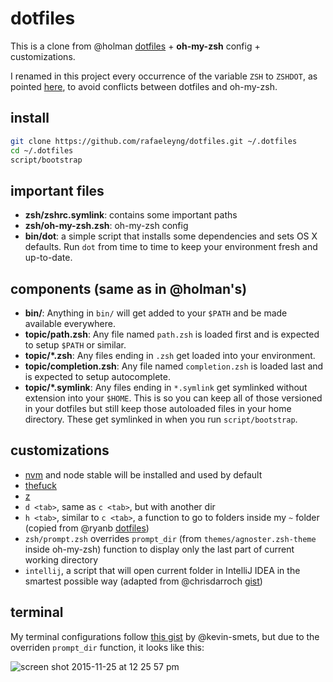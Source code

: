 # dotfiles

This is a clone from @holman [dotfiles](https://github.com/holman/dotfiles) + **oh-my-zsh** config + customizations.

I renamed in this project every occurrence of the variable `ZSH` to `ZSHDOT`, as pointed [here](https://github.com/holman/dotfiles/issues/70), to avoid conflicts between dotfiles and oh-my-zsh.

## install

```sh
git clone https://github.com/rafaeleyng/dotfiles.git ~/.dotfiles
cd ~/.dotfiles
script/bootstrap
```

## important files

- **zsh/zshrc.symlink**: contains some important paths
- **zsh/oh-my-zsh.zsh**: oh-my-zsh config
- **bin/dot**: a simple script that installs some dependencies and sets OS X defaults. Run `dot` from time to time to keep your environment fresh and up-to-date.


## components (same as in @holman's)

- **bin/**: Anything in `bin/` will get added to your `$PATH` and be made available everywhere.
- **topic/path.zsh**: Any file named `path.zsh` is loaded first and is expected to setup `$PATH` or similar.
- **topic/\*.zsh**: Any files ending in `.zsh` get loaded into your environment.
- **topic/completion.zsh**: Any file named `completion.zsh` is loaded last and is expected to setup autocomplete.
- **topic/\*.symlink**: Any files ending in `*.symlink` get symlinked without extension into your `$HOME`. This is so you can keep all of those versioned in your dotfiles but still keep those autoloaded files in your home directory. These get symlinked in when you run `script/bootstrap`.

## customizations

- [nvm](https://github.com/creationix/nvm) and node stable will be installed and used by default
- [thefuck](https://github.com/nvbn/thefuck)
- [z](https://github.com/rupa/z)
- `d <tab>`, same as `c <tab>`, but with another dir
- `h <tab>`, similar to `c <tab>`, a function to go to folders inside my `~` folder (copied from @ryanb [dotfiles](https://github.com/ryanb/dotfiles/blob/master/oh-my-zsh/custom/plugins/rbates/rbates.plugin.zsh))
- `zsh/prompt.zsh` overrides `prompt_dir` (from `themes/agnoster.zsh-theme` inside oh-my-zsh) function to display only the last part of current working directory
- `intellij`, a script that will open current folder in IntelliJ IDEA in the smartest possible way (adapted from @chrisdarroch [gist](https://gist.github.com/chrisdarroch/7018927))

## terminal

My terminal configurations follow [this gist](https://gist.github.com/kevin-smets/8568070) by @kevin-smets, but due to the overriden `prompt_dir` function, it looks like this:

![screen shot 2015-11-25 at 12 25 57 pm](https://cloud.githubusercontent.com/assets/4842605/11399622/bb888f42-936f-11e5-8313-7622511624a3.png)
